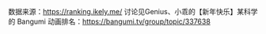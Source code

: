 数据来源：https://ranking.ikely.me/ 
讨论见Genius、小乖的【新年快乐】某科学的 Bangumi 动画排名：https://bangumi.tv/group/topic/337638
